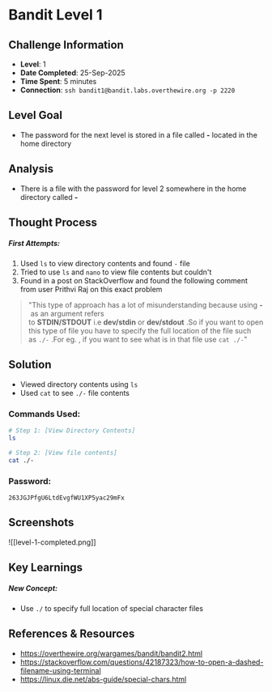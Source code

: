 # Bandit Level 1

## Challenge Information
- **Level**: 1
- **Date Completed**: 25-Sep-2025
- **Time Spent**: 5 minutes
- **Connection**: `ssh bandit1@bandit.labs.overthewire.org -p 2220`

## Level Goal
- The password for the next level is stored in a file called **-** located in the home directory

## Analysis
- There is a file with the password for level 2 somewhere in the home directory called **-**

## Thought Process
##### First Attempts:
1. Used `ls` to view directory contents and found `-` file
2. Tried to use `ls` and `nano` to view file contents but couldn't
3. Found in a post on StackOverflow and found the following comment from user Prithvi Raj on this exact problem
> "This type of approach has a lot of misunderstanding because using **-** as an argument refers to **STDIN/STDOUT** i.e **dev/stdin** or **dev/stdout** .So if you want to open this type of file you have to specify the full location of the file such as `./-` .For eg. , if you want to see what is in that file use `cat ./-`"

## Solution
- Viewed directory contents using `ls`
- Used `cat` to see `./-` file contents

### Commands Used:
```bash
# Step 1: [View Directory Contents]
ls

# Step 2: [View file contents]  
cat ./-
```
### Password: 
```
263JGJPfgU6LtdEvgfWU1XP5yac29mFx
```
## Screenshots
![[level-1-completed.png]]

## Key Learnings
##### New Concept:
- Use `./` to specify full location of special character files 

## References & Resources
- https://overthewire.org/wargames/bandit/bandit2.html
- https://stackoverflow.com/questions/42187323/how-to-open-a-dashed-filename-using-terminal
- https://linux.die.net/abs-guide/special-chars.html